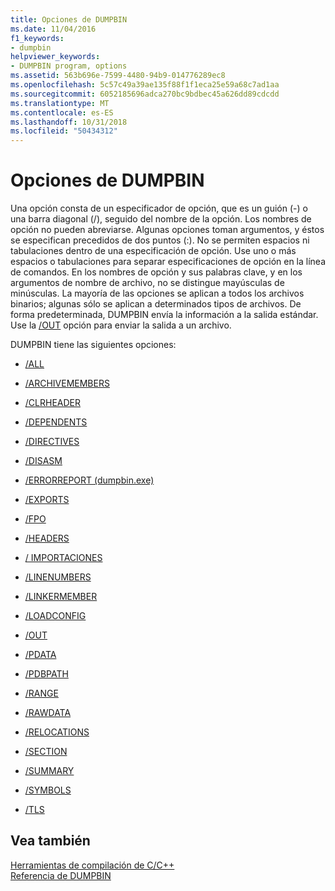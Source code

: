 ```yaml
---
title: Opciones de DUMPBIN
ms.date: 11/04/2016
f1_keywords:
- dumpbin
helpviewer_keywords:
- DUMPBIN program, options
ms.assetid: 563b696e-7599-4480-94b9-014776289ec8
ms.openlocfilehash: 5c57c49a39ae135f88f1f1eca25e59a68c7ad1aa
ms.sourcegitcommit: 6052185696adca270bc9bdbec45a626dd89cdcdd
ms.translationtype: MT
ms.contentlocale: es-ES
ms.lasthandoff: 10/31/2018
ms.locfileid: "50434312"
---
```

# <a name="dumpbin-options"></a>Opciones de DUMPBIN

Una opción consta de un especificador de opción, que es un guión (-) o una barra diagonal (/), seguido del nombre de la opción. Los nombres de opción no pueden abreviarse. Algunas opciones toman argumentos, y éstos se especifican precedidos de dos puntos (:). No se permiten espacios ni tabulaciones dentro de una especificación de opción. Use uno o más espacios o tabulaciones para separar especificaciones de opción en la línea de comandos. En los nombres de opción y sus palabras clave, y en los argumentos de nombre de archivo, no se distingue mayúsculas de minúsculas. La mayoría de las opciones se aplican a todos los archivos binarios; algunas sólo se aplican a determinados tipos de archivos. De forma predeterminada, DUMPBIN envía la información a la salida estándar. Use la [/OUT](../../build/reference/out-dumpbin.md) opción para enviar la salida a un archivo.

DUMPBIN tiene las siguientes opciones:

- [/ALL](../../build/reference/all.md)

- [/ARCHIVEMEMBERS](../../build/reference/archivemembers.md)

- [/CLRHEADER](../../build/reference/clrheader.md)

- [/DEPENDENTS](../../build/reference/dependents.md)

- [/DIRECTIVES](../../build/reference/directives.md)

- [/DISASM](../../build/reference/disasm.md)

- [/ERRORREPORT (dumpbin.exe)](../../build/reference/errorreport-dumpbin-exe.md)

- [/EXPORTS](../../build/reference/dash-exports.md)

- [/FPO](../../build/reference/fpo.md)

- [/HEADERS](../../build/reference/headers.md)

- [/ IMPORTACIONES](../../build/reference/imports-dumpbin.md)

- [/LINENUMBERS](../../build/reference/linenumbers.md)

- [/LINKERMEMBER](../../build/reference/linkermember.md)

- [/LOADCONFIG](../../build/reference/loadconfig.md)

- [/OUT](../../build/reference/out-dumpbin.md)

- [/PDATA](../../build/reference/pdata.md)

- [/PDBPATH](../../build/reference/pdbpath.md)

- [/RANGE](../../build/reference/range.md)

- [/RAWDATA](../../build/reference/rawdata.md)

- [/RELOCATIONS](../../build/reference/relocations.md)

- [/SECTION](../../build/reference/section-dumpbin.md)

- [/SUMMARY](../../build/reference/summary.md)

- [/SYMBOLS](../../build/reference/symbols.md)

- [/TLS](../../build/reference/tls.md)

## <a name="see-also"></a>Vea también

[Herramientas de compilación de C/C++](../../build/reference/c-cpp-build-tools.md)<br/>
[Referencia de DUMPBIN](../../build/reference/dumpbin-reference.md)